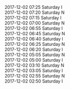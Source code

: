 2017-12-02 07:25 Saturday  I  
2017-12-02 07:20 Saturday  N  
2017-12-02 07:15 Saturday  I  
2017-12-02 07:00 Saturday  N  
2017-12-02 06:55 Saturday  I  
2017-12-02 06:45 Saturday  N  
2017-12-02 06:40 Saturday  I  
2017-12-02 06:25 Saturday  N  
2017-12-02 06:20 Saturday  I  
2017-12-02 05:05 Saturday  N  
2017-12-02 05:00 Saturday  I  
2017-12-02 03:10 Saturday  N  
2017-12-02 03:05 Saturday  I  
2017-12-02 02:55 Saturday  N  
2017-12-02 02:50 Saturday  I  
